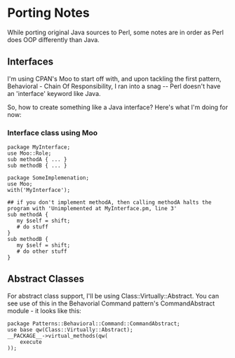 # Porting Notes

While porting original Java sources to Perl, some notes are in order as Perl does OOP differently than Java.

## Interfaces

I'm using CPAN's Moo to start off with, and upon tackling the first pattern, Behavioral - Chain Of Responsibility, I ran into a snag -- Perl doesn't have an 'interface' keyword like Java.

So, how to create something like a Java interface?  Here's what I'm doing for now:

### Interface class using Moo

    package MyInterface;
    use Moo::Role;
    sub methodA { ... }
    sub methodB { ... }

    package SomeImplemenation;
    use Moo; 
    with('MyInterface');

    ## if you don't implement methodA, then calling methodA halts the program with 'Unimplemented at MyInterface.pm, line 3'
    sub methodA { 
       my $self = shift;
       # do stuff
    }
    sub methodB { 
       my $self = shift;
       # do other stuff
    }

## Abstract Classes

For abstract class support, I'll be using Class::Virtually::Abstract.   You can see use of this in the Behavorial Command pattern's CommandAbstract module - it looks like this:

	package Patterns::Behavioral::Command::CommandAbstract;
	use base qw(Class::Virtually::Abstract);
	__PACKAGE__->virtual_methods(qw(
		execute
	));
